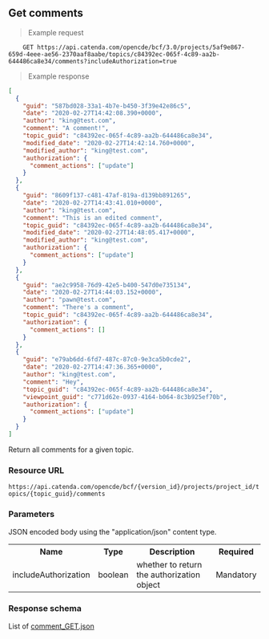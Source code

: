 ## Get comments

> Example request

```http
    GET https://api.catenda.com/opencde/bcf/3.0/projects/5af9e867-659d-4eee-ae56-2370aaf8aabe/topics/c84392ec-065f-4c89-aa2b-644486ca8e34/comments?includeAuthorization=true
```

> Example response

```json
[
  {
    "guid": "587bd028-33a1-4b7e-b450-3f39e42e86c5",
    "date": "2020-02-27T14:42:08.390+0000",
    "author": "king@test.com",
    "comment": "A comment!",
    "topic_guid": "c84392ec-065f-4c89-aa2b-644486ca8e34",
    "modified_date": "2020-02-27T14:42:14.760+0000",
    "modified_author": "king@test.com",
    "authorization": {
      "comment_actions": ["update"]
    }
  },
  {
    "guid": "8609f137-c481-47af-819a-d139bb891265",
    "date": "2020-02-27T14:43:41.010+0000",
    "author": "king@test.com",
    "comment": "This is an edited comment",
    "topic_guid": "c84392ec-065f-4c89-aa2b-644486ca8e34",
    "modified_date": "2020-02-27T14:48:05.417+0000",
    "modified_author": "king@test.com",
    "authorization": {
      "comment_actions": ["update"]
    }
  },
  {
    "guid": "ae2c9958-76d9-42e5-b400-547d0e735134",
    "date": "2020-02-27T14:44:03.152+0000",
    "author": "pawn@test.com",
    "comment": "There's a comment",
    "topic_guid": "c84392ec-065f-4c89-aa2b-644486ca8e34",
    "authorization": {
      "comment_actions": []
    }
  },
  {
    "guid": "e79ab6dd-6fd7-487c-87c0-9e3ca5b0cde2",
    "date": "2020-02-27T14:47:36.365+0000",
    "author": "king@test.com",
    "comment": "Hey",
    "topic_guid": "c84392ec-065f-4c89-aa2b-644486ca8e34",
    "viewpoint_guid": "c771d62e-0937-4164-b064-8c3b925ef70b",
    "authorization": {
      "comment_actions": ["update"]
    }
  }
]
```

Return all comments for a given topic.

### Resource URL

`https://api.catenda.com/opencde/bcf/{version_id}/projects/project_id/topics/{topic_guid}/comments`

### Parameters

JSON encoded body using the "application/json" content type.

<table class="table">
    <tr><th>Name</th><th>Type</th><th>Description</th><th>Required</th></tr>
    <tr>
        <td>includeAuthorization</td>
        <td>boolean</td>
        <td>whether to return the authorization object</td>
        <td>Mandatory</td>
    </tr>
</table>

### Response schema

List of [comment_GET.json](https://github.com/buildingSMART/BCF-API/blob/release_3_0/Schemas_draft-03/Collaboration/Comment/comment_GET.json)
